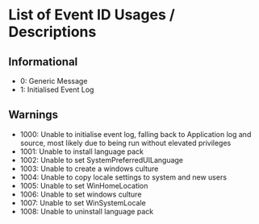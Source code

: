 # List of Event ID Usages / Descriptions

## Informational

- 0: Generic Message
- 1: Initialised Event Log

## Warnings

- 1000: Unable to initialise event log, falling back to Application log and source, most likely due to being run without elevated privileges
- 1001: Unable to install language pack
- 1002: Unable to set SystemPreferredUILanguage
- 1003: Unable to create a windows culture
- 1004: Unable to copy locale settings to system and new users
- 1005: Unable to set WinHomeLocation
- 1006: Unable to set windows culture
- 1007: Unable to set WinSystemLocale
- 1008: Unable to uninstall language pack
